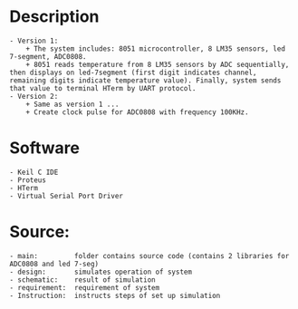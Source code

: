 # Description
    - Version 1:
        + The system includes: 8051 microcontroller, 8 LM35 sensors, led 7-segment, ADC0808.
        + 8051 reads temperature from 8 LM35 sensors by ADC sequentially, then displays on led-7segment (first digit indicates channel, remaining digits indicate temperature value). Finally, system sends that value to terminal HTerm by UART protocol.
    - Version 2:
        + Same as version 1 ... 
        + Create clock pulse for ADC0808 with frequency 100KHz.

# Software
    - Keil C IDE
    - Proteus
    - HTerm
    - Virtual Serial Port Driver

# Source:
    - main:         folder contains source code (contains 2 libraries for ADC0808 and led 7-seg)
    - design:       simulates operation of system
    - schematic:    result of simulation
    - requirement:  requirement of system
    - Instruction:  instructs steps of set up simulation